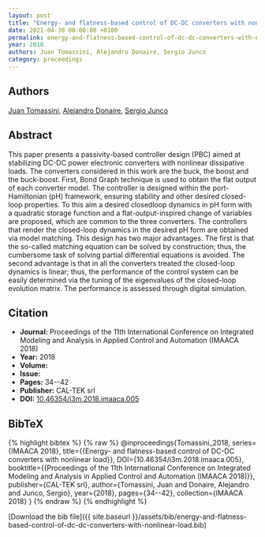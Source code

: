 ```yaml
---
layout: post
title: "Energy- and flatness-based control of DC-DC converters with nonlinear load"
date: 2021-04-30 00:00:00 +0100
permalink: energy-and-flatness-based-control-of-dc-dc-converters-with-nonlinear-load
year: 2018
authors: Juan Tomassini, Alejandro Donaire, Sergio Junco
category: proceedings
---
```

 
## Authors
[Juan Tomassini](authors/juan-tomassini), [Alejandro Donaire](authors/alejandro-donaire), [Sergio Junco](authors/sergio-junco)
 
## Abstract
This paper presents a passivity-based controller design (PBC) aimed at stabilizing DC-DC power electronic converters with nonlinear dissipative loads. The converters considered in this work are the buck, the boost and the buck-boost. First, Bond Graph technique is used to obtain the flat output of each converter model. The controller is designed within the port-Hamiltonian (pH) framework, ensuring stability and other desired closed-loop properties. To this aim a desired closedloop dynamics in pH form with a quadratic storage function and a flat-output-inspired change of variables are proposed, which are common to the three converters. The controllers that render the closed-loop dynamics in the desired pH form are obtained via model matching. This design has two major advantages. The first is that the so-called matching equation can be solved by construction; thus, the cumbersome task of solving partial differential equations is avoided. The second advantage is that in all the converters treated the closed-loop dynamics is linear; thus, the performance of the control system can be easily determined via the tuning of the eigenvalues of the closed-loop evolution matrix. The performance is assessed through digital simulation.
 
## Citation
- **Journal:** Proceedings of the 11th International Conference on Integrated Modeling and Analysis in Applied Control and Automation (IMAACA 2018)
- **Year:** 2018
- **Volume:** 
- **Issue:** 
- **Pages:** 34--42
- **Publisher:** CAL-TEK srl
- **DOI:** [10.46354/i3m.2018.imaaca.005](https://doi.org/10.46354/i3m.2018.imaaca.005)
 
## BibTeX
{% highlight bibtex %}
{% raw %}
@inproceedings{Tomassini_2018,
  series={IMAACA 2018},
  title={{Energy- and flatness-based control of DC-DC converters with nonlinear load}},
  DOI={10.46354/i3m.2018.imaaca.005},
  booktitle={{Proceedings of the 11th International Conference on Integrated Modeling and Analysis in Applied Control and Automation (IMAACA 2018)}},
  publisher={CAL-TEK srl},
  author={Tomassini, Juan and Donaire, Alejandro and Junco, Sergio},
  year={2018},
  pages={34--42},
  collection={IMAACA 2018}
}
{% endraw %}
{% endhighlight %}
 
[Download the bib file]({{ site.baseurl }}/assets/bib/energy-and-flatness-based-control-of-dc-dc-converters-with-nonlinear-load.bib)
 
